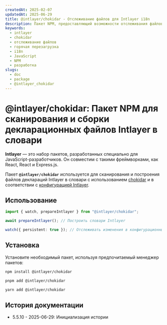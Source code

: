 ```yaml
---
createdAt: 2025-02-07
updatedAt: 2025-06-29
title: @intlayer/chokidar - Отслеживание файлов для Intlayer i18n
description: Пакет NPM, предоставляющий возможности отслеживания файлов для Intlayer, обеспечивая автоматическое обновление и горячую перезагрузку для контента интернационализации.
keywords:
  - intlayer
  - chokidar
  - отслеживание файлов
  - горячая перезагрузка
  - i18n
  - JavaScript
  - NPM
  - разработка
slugs:
  - doc
  - package
  - @intlayer_chokidar
---
```


# @intlayer/chokidar: Пакет NPM для сканирования и сборки декларационных файлов Intlayer в словари

**Intlayer** — это набор пакетов, разработанных специально для JavaScript-разработчиков. Он совместим с такими фреймворками, как React, React и Express.js.

Пакет **`@intlayer/chokidar`** используется для сканирования и построения файлов деклараций Intlayer в словари с использованием [chokidar](https://github.com/paulmillr/chokidar) и в соответствии с [конфигурацией Intlayer](https://github.com/aymericzip/intlayer/blob/main/docs/docs/ru/configuration.md).

## Использование

```ts
import { watch, prepareIntlayer } from "@intlayer/chokidar";

await prepareIntlayer(); // Построить словари Intlayer

watch({ persistent: true }); // Отслеживать изменения в конфигурационных файлах
```

## Установка

Установите необходимый пакет, используя предпочитаемый менеджер пакетов:

```bash packageManager="npm"
npm install @intlayer/chokidar
```

```bash packageManager="pnpm"
pnpm add @intlayer/chokidar
```

```bash packageManager="yarn"
yarn add @intlayer/chokidar
```

## История документации

- 5.5.10 - 2025-06-29: Инициализация истории
